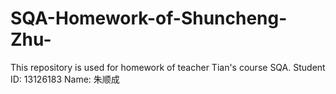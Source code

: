SQA-Homework-of-Shuncheng-Zhu-
==============================

This repository is used for homework of teacher Tian's course SQA.  Student ID: 13126183 Name: 朱顺成
